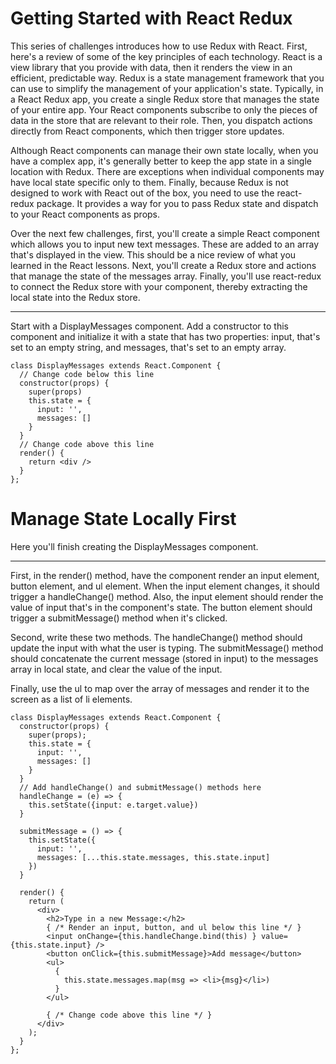 # Getting Started with React Redux
This series of challenges introduces how to use Redux with React. First, here's a review of some of the key principles of each technology. React is a view library that you provide with data, then it renders the view in an efficient, predictable way. Redux is a state management framework that you can use to simplify the management of your application's state. Typically, in a React Redux app, you create a single Redux store that manages the state of your entire app. Your React components subscribe to only the pieces of data in the store that are relevant to their role. Then, you dispatch actions directly from React components, which then trigger store updates.

Although React components can manage their own state locally, when you have a complex app, it's generally better to keep the app state in a single location with Redux. There are exceptions when individual components may have local state specific only to them. Finally, because Redux is not designed to work with React out of the box, you need to use the react-redux package. It provides a way for you to pass Redux state and dispatch to your React components as props.

Over the next few challenges, first, you'll create a simple React component which allows you to input new text messages. These are added to an array that's displayed in the view. This should be a nice review of what you learned in the React lessons. Next, you'll create a Redux store and actions that manage the state of the messages array. Finally, you'll use react-redux to connect the Redux store with your component, thereby extracting the local state into the Redux store.

---
Start with a DisplayMessages component. Add a constructor to this component and initialize it with a state that has two properties: input, that's set to an empty string, and messages, that's set to an empty array.

```
class DisplayMessages extends React.Component {
  // Change code below this line
  constructor(props) {
    super(props)
    this.state = {
      input: '',
      messages: [] 
    }
  }
  // Change code above this line
  render() {
    return <div />
  }
};
```
# Manage State Locally First

Here you'll finish creating the DisplayMessages component.

---
First, in the render() method, have the component render an input element, button element, and ul element. When the input element changes, it should trigger a handleChange() method. Also, the input element should render the value of input that's in the component's state. The button element should trigger a submitMessage() method when it's clicked.

Second, write these two methods. The handleChange() method should update the input with what the user is typing. The submitMessage() method should concatenate the current message (stored in input) to the messages array in local state, and clear the value of the input.

Finally, use the ul to map over the array of messages and render it to the screen as a list of li elements.
```
class DisplayMessages extends React.Component {
  constructor(props) {
    super(props);
    this.state = {
      input: '',
      messages: []
    }
  }
  // Add handleChange() and submitMessage() methods here
  handleChange = (e) => {
    this.setState({input: e.target.value})
  }

  submitMessage = () => {
    this.setState({
      input: '',
      messages: [...this.state.messages, this.state.input]
    })
  }

  render() {
    return (
      <div>
        <h2>Type in a new Message:</h2>
        { /* Render an input, button, and ul below this line */ }
        <input onChange={this.handleChange.bind(this) } value={this.state.input} />
        <button onClick={this.submitMessage}>Add message</button>
        <ul>
          {
            this.state.messages.map(msg => <li>{msg}</li>)
          }
        </ul>

        { /* Change code above this line */ }
      </div>
    );
  }
};
```
